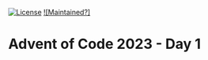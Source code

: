 [![License](https://img.shields.io/github/license/rocher/advent-of-code.svg?color=blue)](https://github.com/rocher/advent-of-code/blob/main/LICENSE)
[![Maintained?]](https://img.shields.io/badge/Maintained%3F-yes-green.svg)

# Advent of Code 2023 - Day 1
